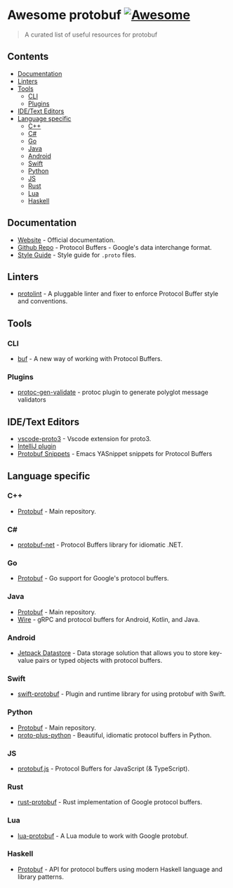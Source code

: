 # Awesome protobuf [![Awesome](https://cdn.rawgit.com/sindresorhus/awesome/d7305f38d29fed78fa85652e3a63e154dd8e8829/media/badge.svg)](https://github.com/sindresorhus/awesome)

> A curated list of useful resources for protobuf


## Contents

- [Documentation](#doc)
- [Linters](#linters)
- [Tools](#tools)
  * [CLI](#tools-cli)
  * [Plugins](#tools-plugins)
- [IDE/Text Editors](#ide)
- [Language specific](#lang)
  * [C++](#lang-cpp)
  * [C#](#lang-csharp)
  * [Go](#lang-go)
  * [Java](#lang-java)
  * [Android](#lang-android)
  * [Swift](#lang-swift)
  * [Python](#lang-python)
  * [JS](#lang-js)
  * [Rust](#lang-rust)
  * [Lua](#lang-lua)
  * [Haskell](#lang-haskell)


<a name="doc"></a>
## Documentation
- [Website](https://developers.google.com/protocol-buffers) - Official documentation.
- [Github Repo](https://github.com/protocolbuffers/protobuf) - Protocol Buffers - Google's data interchange format.
- [Style Guide](https://developers.google.com/protocol-buffers/docs/style) - Style guide for `.proto` files.

<a name="linters"></a>
## Linters
- [protolint](https://github.com/yoheimuta/protolint) - A pluggable linter and fixer to enforce Protocol Buffer style and conventions.

<a name="tools"></a>
## Tools

<a name="tools-cli"></a>
### CLI
- [buf](https://github.com/bufbuild/buf) - A new way of working with Protocol Buffers.

### Plugins
- [protoc-gen-validate](https://github.com/bufbuild/protoc-gen-validate) - protoc plugin to generate polyglot message validators

<a name="ide"></a>
## IDE/Text Editors
- [vscode-proto3](https://github.com/zxh0/vscode-proto3) - Vscode extension for proto3.
- [IntelliJ plugin](https://plugins.jetbrains.com/plugin/14004-protocol-buffers)
- [Protobuf Snippets](https://github.com/Clement-Jean/protobuf-snippets) - Emacs YASnippet snippets for Protocol Buffers

<a name="lang"></a>
## Language specific

<a name="lang-cpp"></a>
### C++
- [Protobuf](https://github.com/protocolbuffers/protobuf) - Main repository.

<a name="lang-csharp"></a>
### C#
- [protobuf-net](https://github.com/protobuf-net/protobuf-net) - Protocol Buffers library for idiomatic .NET.

<a name="lang-go"></a>
### Go
- [Protobuf](https://github.com/golang/protobuf) - Go support for Google's protocol buffers.

<a name="lang-java"></a>
### Java
- [Protobuf](https://github.com/protocolbuffers/protobuf) - Main repository.
- [Wire](https://github.com/square/wire) - gRPC and protocol buffers for Android, Kotlin, and Java.

<a name="lang-android"></a>
### Android
- [Jetpack Datastore](https://developer.android.com/topic/libraries/architecture/datastore#proto-datastore) - Data storage solution that allows you to store key-value pairs or typed objects with protocol buffers.

<a name="lang-swift"></a>
### Swift
- [swift-protobuf](https://github.com/apple/swift-protobuf) - Plugin and runtime library for using protobuf with Swift.

<a name="lang-python"></a>
### Python
- [Protobuf](https://github.com/protocolbuffers/protobuf) - Main repository.
- [proto-plus-python](https://github.com/googleapis/proto-plus-python) - Beautiful, idiomatic protocol buffers in Python.

<a name="lang-js"></a>
### JS
- [protobuf.js](https://github.com/protobufjs/protobuf.js) - Protocol Buffers for JavaScript (& TypeScript).

<a name="lang-rust"></a>
### Rust
- [rust-protobuf](https://github.com/stepancheg/rust-protobuf) - Rust implementation of Google protocol buffers.

<a name="lang-lua"></a>
### Lua
- [lua-protobuf](https://github.com/starwing/lua-protobuf) - A Lua module to work with Google protobuf.

<a name="lang-haskell"></a>
### Haskell
- [Protobuf](https://github.com/google/proto-lens) - API for protocol buffers using modern Haskell language and library patterns.
